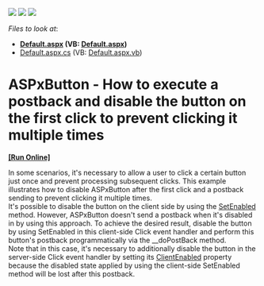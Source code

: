 <!-- default badges list -->
![](https://img.shields.io/endpoint?url=https://codecentral.devexpress.com/api/v1/VersionRange/128530503/16.2.3%2B)
[![](https://img.shields.io/badge/Open_in_DevExpress_Support_Center-FF7200?style=flat-square&logo=DevExpress&logoColor=white)](https://supportcenter.devexpress.com/ticket/details/T590813)
[![](https://img.shields.io/badge/📖_How_to_use_DevExpress_Examples-e9f6fc?style=flat-square)](https://docs.devexpress.com/GeneralInformation/403183)
<!-- default badges end -->
<!-- default file list -->
*Files to look at*:

* **[Default.aspx](./CS/Default.aspx) (VB: [Default.aspx](./VB/Default.aspx))**
* [Default.aspx.cs](./CS/Default.aspx.cs) (VB: [Default.aspx.vb](./VB/Default.aspx.vb))
<!-- default file list end -->
# ASPxButton - How to execute a postback and disable the button on the first click to prevent clicking it multiple times
<!-- run online -->
**[[Run Online]](https://codecentral.devexpress.com/t590813/)**
<!-- run online end -->


<p>In some scenarios, it's necessary to allow a user to click a certain button just once and prevent processing subsequent clicks. This example illustrates how to disable ASPxButton after the first click and a postback sending to prevent clicking it multiple times. <br>It's possible to disable the button on the client side by using the <a href="https://documentation.devexpress.com/AspNet/DevExpress.Web.Scripts.ASPxClientButton.SetEnabled.method">SetEnabled</a> method. However, ASPxButton doesn't send a postback when it's disabled in by using this approach. To achieve the desired result, disable the button by using SetEnabled in this client-side Click event handler and perform this button's postback programmatically via the __doPostBack method.<br>Note that in this case, it's necessary to additionally disable the button in the server-side Click event handler by setting its <a href="https://documentation.devexpress.com/AspNet/DevExpress.Web.ASPxButton.ClientEnabled.property">ClientEnabled</a> property because the disabled state applied by using the client-side SetEnabled method will be lost after this postback.</p>

<br/>



